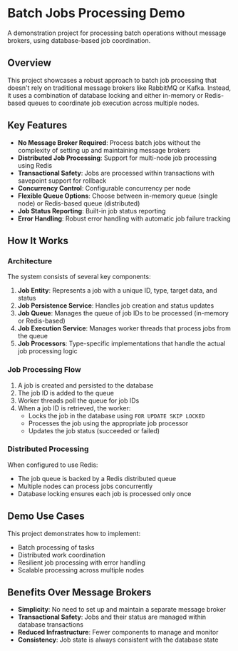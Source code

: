 # Batch Jobs Processing Demo

A demonstration project for processing batch operations without message brokers, using database-based job coordination.

## Overview

This project showcases a robust approach to batch job processing that doesn't rely on traditional message brokers like
RabbitMQ or Kafka. Instead, it uses a combination of database locking and either in-memory or Redis-based queues to
coordinate job execution across multiple nodes.

## Key Features

- **No Message Broker Required**: Process batch jobs without the complexity of setting up and maintaining message
  brokers
- **Distributed Job Processing**: Support for multi-node job processing using Redis
- **Transactional Safety**: Jobs are processed within transactions with savepoint support for rollback
- **Concurrency Control**: Configurable concurrency per node
- **Flexible Queue Options**: Choose between in-memory queue (single node) or Redis-based queue (distributed)
- **Job Status Reporting**: Built-in job status reporting
- **Error Handling**: Robust error handling with automatic job failure tracking

## How It Works

### Architecture

The system consists of several key components:

1. **Job Entity**: Represents a job with a unique ID, type, target data, and status
2. **Job Persistence Service**: Handles job creation and status updates
3. **Job Queue**: Manages the queue of job IDs to be processed (in-memory or Redis-based)
4. **Job Execution Service**: Manages worker threads that process jobs from the queue
5. **Job Processors**: Type-specific implementations that handle the actual job processing logic

### Job Processing Flow

1. A job is created and persisted to the database
2. The job ID is added to the queue
3. Worker threads poll the queue for job IDs
4. When a job ID is retrieved, the worker:
    - Locks the job in the database using `FOR UPDATE SKIP LOCKED`
    - Processes the job using the appropriate job processor
    - Updates the job status (succeeded or failed)

### Distributed Processing

When configured to use Redis:

- The job queue is backed by a Redis distributed queue
- Multiple nodes can process jobs concurrently
- Database locking ensures each job is processed only once

## Demo Use Cases

This project demonstrates how to implement:

- Batch processing of tasks
- Distributed work coordination
- Resilient job processing with error handling
- Scalable processing across multiple nodes

## Benefits Over Message Brokers

- **Simplicity**: No need to set up and maintain a separate message broker
- **Transactional Safety**: Jobs and their status are managed within database transactions
- **Reduced Infrastructure**: Fewer components to manage and monitor
- **Consistency**: Job state is always consistent with the database state
